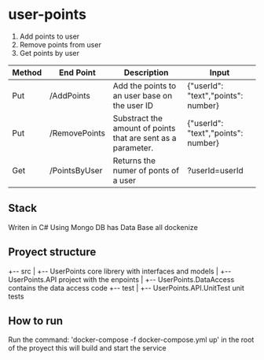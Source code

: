# user-points

1. Add points to user
2. Remove points from user
3. Get points by user

Method | End Point | Description | Input
------ | --------- | ----------- | -------
Put   | /AddPoints | Add the points to an user base on the user ID |{"userId": "text","points": number}
Put   | /RemovePoints | Substract the amount of points that are sent as a parameter. |{"userId": "text","points": number}
Get    | /PointsByUser| Returns the numer of ponts of a user | ?userId=userId

## Stack
Writen in C#
Using Mongo DB has Data Base
all dockenize

## Proyect structure
+-- src
| +-- UserPoints                core librery with interfaces and models
| +-- UserPoints.API            project with the enpoints 
| +-- UserPoints.DataAccess     contains the data access code
+-- test
| +-- UserPoints.API.UnitTest   unit tests

## How to run

Run the command:
'docker-compose -f docker-compose.yml up' in the root of the proyect this will build and start the service